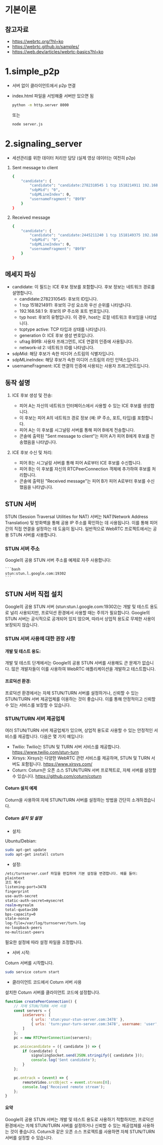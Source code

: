 # 기본이론
## 참고자료
- https://webrtc.org/?hl=ko
- https://webrtc.github.io/samples/
- https://web.dev/articles/webrtc-basics?hl=ko

# 1.simple_p2p
- 서버 없이 클라이언트에서 p2p 연결
- index.html 파일을 서빙해줄 서버만 있으면 됨

    ```bash
    python -m http.server 8000
    ```
    또는
    ```bash
    node server.js
    ```

# 2.signaling_server
  - 세션관리를 위한 데이터 처리만 담당 (실제 영상 데이터는 여전히 p2p)

  1. Sent message to client
        ```bash
        {
            "candidate": {
                "candidate": "candidate:2782310545 1 tcp 1518214911 192.168.58.1 9 typ host tcptype active generation 0 ufrag B9fB network-id 2",
                "sdpMid": "0",
                "sdpMLineIndex": 0,
                "usernameFragment": "B9fB"
            }
        }
        ```

  2. Received message
        ```bash
        {
            "candidate": {
                "candidate": "candidate:2445211240 1 tcp 1518149375 192.168.10.1 9 typ host tcptype active generation 0 ufrag B9fB network-id 3",
                "sdpMid": "0",
                "sdpMLineIndex": 0,
                "usernameFragment": "B9fB"
            }
        }
        ```

## 메세지 파싱
  - candidate: 이 필드는 ICE 후보 정보를 포함합니다. 후보 정보는 네트워크 경로를 설명합니다.
    - candidate:2782310545: 후보의 ID입니다.
    - 1 tcp 1518214911: 후보의 구성 요소와 우선 순위를 나타냅니다.
    - 192.168.58.1 9: 후보의 IP 주소와 포트 번호입니다.
    - typ host: 후보의 유형입니다. 이 경우, host는 로컬 네트워크 후보임을 나타냅니다.
    - tcptype active: TCP 타입과 상태를 나타냅니다.
    - generation 0: ICE 후보 생성 번호입니다.
    - ufrag B9fB: 사용자 프래그먼트, ICE 연결의 인증에 사용됩니다.
    - network-id 2: 네트워크 ID를 나타냅니다.
  - sdpMid: 해당 후보가 속한 미디어 스트림의 식별자입니다.
  - sdpMLineIndex: 해당 후보가 속한 미디어 스트림의 라인 인덱스입니다.
  - usernameFragment: ICE 연결의 인증에 사용되는 사용자 프래그먼트입니다.

## 동작 설명
1. ICE 후보 생성 및 전송:
   - 피어 A는 자신의 네트워크 인터페이스에서 사용할 수 있는 ICE 후보를 생성합니다.
   - 이 후보는 피어 A의 네트워크 경로 정보 (예: IP 주소, 포트, 타입)를 포함합니다.
   - 피어 A는 이 후보를 시그널링 서버를 통해 피어 B에게 전송합니다.
   - 콘솔에 출력된 "Sent message to client"는 피어 A가 피어 B에게 후보를 전송했음을 나타냅니다.

2. ICE 후보 수신 및 처리:
   - 피어 B는 시그널링 서버를 통해 피어 A로부터 ICE 후보를 수신합니다.
   - 피어 B는 이 후보를 자신의 RTCPeerConnection 객체에 추가하여 후보를 처리합니다.
   - 콘솔에 출력된 "Received message"는 피어 B가 피어 A로부터 후보를 수신했음을 나타냅니다.

## STUN 서버
STUN (Session Traversal Utilities for NAT) 서버는 NAT(Network Address Translation) 및 방화벽을 통해 공용 IP 주소를 확인하는 데 사용됩니다. 이를 통해 피어 간의 직접 연결을 설정하는 데 도움이 됩니다. 일반적으로 WebRTC 프로젝트에서는 공용 STUN 서버를 사용합니다.

### STUN 서버 주소
Google의 공용 STUN 서버 주소를 예제로 자주 사용합니다:

    ```bash
    stun:stun.l.google.com:19302
    ```

## STUN 서버 직접 설치
Google의 공용 STUN 서버 (stun:stun.l.google.com:19302)는 개발 및 테스트 용도로 널리 사용되지만, 프로덕션 환경에서 사용할 때는 주의가 필요합니다. Google의 STUN 서버는 공식적으로 공개되어 있지 않으며, 따라서 상업적 용도로 무제한 사용이 보장되지 않습니다.

### STUN 서버 사용에 대한 권장 사항
#### 개발 및 테스트 용도:

개발 및 테스트 단계에서는 Google의 공용 STUN 서버를 사용해도 큰 문제가 없습니다. 많은 개발자들이 이를 사용하여 WebRTC 애플리케이션을 개발하고 테스트합니다.

#### 프로덕션 환경:

프로덕션 환경에서는 자체 STUN/TURN 서버를 설정하거나, 신뢰할 수 있는 STUN/TURN 서버 제공업체를 이용하는 것이 좋습니다. 이를 통해 안정적이고 신뢰할 수 있는 서비스를 보장할 수 있습니다.

### STUN/TURN 서버 제공업체
여러 STUN/TURN 서버 제공업체가 있으며, 상업적 용도로 사용할 수 있는 안정적인 서비스를 제공합니다. 다음은 몇 가지 예입니다:

- Twilio: Twilio는 STUN 및 TURN 서버 서비스를 제공합니다. https://www.twilio.com/stun-turn
- Xirsys: Xirsys는 다양한 WebRTC 관련 서비스를 제공하며, STUN 및 TURN 서버도 포함됩니다. https://www.xirsys.com/
- Coturn: Coturn은 오픈 소스 STUN/TURN 서버 프로젝트로, 자체 서버를 설정할 수 있습니다. https://github.com/coturn/coturn

#### Coturn 설치 예제
Coturn을 사용하여 자체 STUN/TURN 서버를 설정하는 방법을 간단히 소개하겠습니다.

##### Coturn 설치 및 설정
- 설치:

Ubuntu/Debian:
```bash
sudo apt-get update
sudo apt-get install coturn
```

- 설정:
```bash
/etc/turnserver.conf 파일을 편집하여 기본 설정을 변경합니다. 예를 들어:
plaintext
코드 복사
listening-port=3478
fingerprint
use-auth-secret
static-auth-secret=mysecret
realm=myrealm
total-quota=100
bps-capacity=0
stale-nonce
log-file=/var/log/turnserver/turn.log
no-loopback-peers
no-multicast-peers
```

필요한 설정에 따라 설정 파일을 조정합니다.

- 서버 시작:

Coturn 서버를 시작합니다.
```bash
sudo service coturn start
```

- 클라이언트 코드에서 Coturn 서버 사용

설치한 Coturn 서버를 클라이언트 코드에 설정합니다.

```javascript
function createPeerConnection() {
    // 자체 STUN/TURN 서버 사용
    const servers = {
        iceServers: [
            { urls: 'stun:your-stun-server.com:3478' },
            { urls: 'turn:your-turn-server.com:3478', username: 'user', credential: 'pass' }
        ]
    };
    pc = new RTCPeerConnection(servers);

    pc.onicecandidate = ({ candidate }) => {
        if (candidate) {
            signalingSocket.send(JSON.stringify({ candidate }));
            console.log('Sent candidate');
        }
    };

    pc.ontrack = (event) => {
        remoteVideo.srcObject = event.streams[0];
        console.log('Received remote stream');
    };
}
```

#### 요약
Google의 공용 STUN 서버는 개발 및 테스트 용도로 사용하기 적합하지만, 프로덕션 환경에서는 자체 STUN/TURN 서버를 설정하거나 신뢰할 수 있는 제공업체를 사용하는 것이 좋습니다.
Coturn과 같은 오픈 소스 프로젝트를 사용하면 자체 STUN/TURN 서버를 설정할 수 있습니다.

